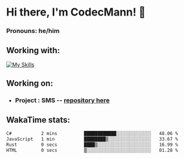 # Hi there, I'm CodecMann! 👋

### Pronouns: he/him


## Working with:
[![My Skills](https://skillicons.dev/icons?i=kotlin,nodejs,django,python,bots&theme=dark)](https://skillicons.dev)


## Working on:
- ### Project : SMS -- [repository here](https://github.com/NikeStyleProject/project-sms)

## WakaTime stats:

<!--START_SECTION:waka-->

```txt
C#           2 mins          ████████████░░░░░░░░░░░░░   48.06 %
JavaScript   1 min           ████████▒░░░░░░░░░░░░░░░░   33.67 %
Rust         0 secs          ████▒░░░░░░░░░░░░░░░░░░░░   16.99 %
HTML         0 secs          ▒░░░░░░░░░░░░░░░░░░░░░░░░   01.28 %
```

<!--END_SECTION:waka-->

